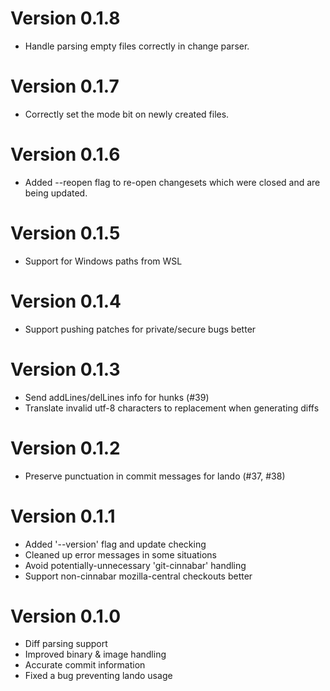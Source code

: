 # Version 0.1.8

* Handle parsing empty files correctly in change parser.

# Version 0.1.7

* Correctly set the mode bit on newly created files.

# Version 0.1.6

* Added --reopen flag to re-open changesets which were closed and are being updated.

# Version 0.1.5

* Support for Windows paths from WSL

# Version 0.1.4

* Support pushing patches for private/secure bugs better

# Version 0.1.3

* Send addLines/delLines info for hunks (#39)
* Translate invalid utf-8 characters to replacement when generating diffs

# Version 0.1.2

* Preserve punctuation in commit messages for lando (#37, #38)

# Version 0.1.1

* Added '--version' flag and update checking
* Cleaned up error messages in some situations
* Avoid potentially-unnecessary 'git-cinnabar' handling
* Support non-cinnabar mozilla-central checkouts better

# Version 0.1.0

* Diff parsing support
* Improved binary & image handling
* Accurate commit information
* Fixed a bug preventing lando usage
